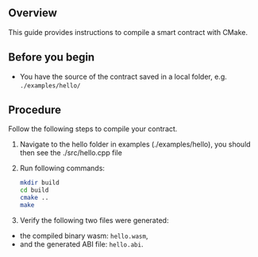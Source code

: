 <!-- ---
title: How to compile a smart contract with CMake
--- -->

## Overview

This guide provides instructions to compile a smart contract with CMake.

## Before you begin

* You have the source of the contract saved in a local folder, e.g. `./examples/hello/`

## Procedure

Follow the following steps to compile your contract.

1. Navigate to the hello folder in examples (./examples/hello), you should then see the ./src/hello.cpp file
2. Run following commands:

    ```sh
    mkdir build
    cd build
    cmake ..
    make
    ```

3. Verify the following two files were generated:

* the compiled binary wasm: `hello.wasm`,
* and the generated ABI file: `hello.abi`.
